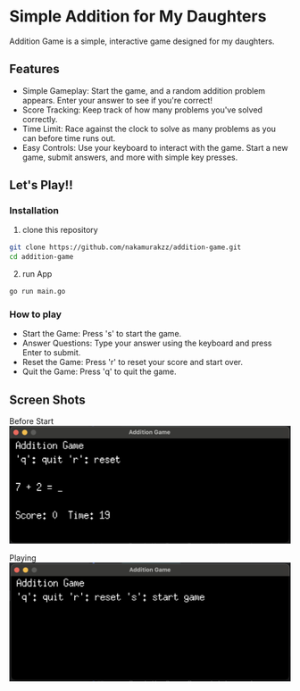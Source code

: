 # Simple Addition for My Daughters

Addition Game is a simple, interactive game designed for my daughters.

## Features

- Simple Gameplay: Start the game, and a random addition problem appears. Enter your answer to see if you're correct!
- Score Tracking: Keep track of how many problems you've solved correctly. 
- Time Limit: Race against the clock to solve as many problems as you can before time runs out. 
- Easy Controls: Use your keyboard to interact with the game. Start a new game, submit answers, and more with simple key presses.

## Let's Play!!
### Installation
1. clone this repository
```bash
git clone https://github.com/nakamurakzz/addition-game.git
cd addition-game
```

2. run App
```bash
go run main.go
```

### How to play
- Start the Game: Press 's' to start the game. 
- Answer Questions: Type your answer using the keyboard and press Enter to submit. 
- Reset the Game: Press 'r' to reset your score and start over. 
- Quit the Game: Press 'q' to quit the game.

## Screen Shots
Before Start
![Before](./img/Before.png)

Playing
![Playing](./img/Playing.png)

